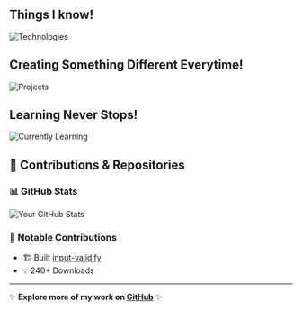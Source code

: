 ## Things I know!
![Technologies](https://github-readme-tech-stack.vercel.app/api/cards?title=What+do+I+Know%3F&lineCount=4&bg=%230D1117&badge=%23161B22&border=%2321262D&titleColor=%2358A6FF&line1=React%2CReact%2C0d3bd9%3BJavascript%2CJavaScript%2Ce8d70f%3BNode+JS%2CNode+JS%2C036822%3B&line2=Next+JS%2CNext+JS%2Cead1d1%3BTypescript%2CTypescript%2C041cd5%3BMongo+DB%2CMongo+DB%2C0d6000%3B&line3=Strapi+5%2CStrapi+5%2C361ab0%3BTailwind%2CTailwind+CSS%2C0f7d7c%3BGraphQL%2CGraphQL%2Cdf1ba9%3BRedux%2CRedux%2C6011bf%3B&line4=ShadCN%2CShadCN%2C000000%3BClerk%2CClerk%2C000000%3B)


## Creating Something Different Everytime!
![Projects](https://github-readme-tech-stack.vercel.app/api/cards?title=Projects&lineCount=3&theme=dracula&bg=%23282A36&badge=%23343746&border=%23343746&titleColor=%23BD93F9&line1=supabase%2CFood+review+platform%2C16e16c%3Breact%2CUFR+Insights%2C1362e4%3B&line2=react%2CObject+%26+Text+Detection%2Cec24cc%3Bnextjs%2Czed+ai%2Cffffff%3B&line3=npm%2Cinput-validify%2Cfa2e2e%3B)



## Learning Never Stops!
![Currently Learning](https://github-readme-tech-stack.vercel.app/api/cards?title=Currently+Learning&lineCount=2&bg=%230D1117&badge=%23161B22&border=%2321262D&titleColor=%2358A6FF&line1=python%2CPYTHON%2Ce17616%3Bdjango%2CDJANGO%2Cd77b27%3Bpytorch%2CAI%2FML%2Cec8920%3B&line2=devops%2CDEVOPS%2Cef9412%3Bfirebase%2CFIREBASE%2Cdd6210%3Bcloudfare%2CCLOUDFARE%2Cef6900%3B)

## 🚀 Contributions & Repositories

### 📊 GitHub Stats  
![Your GitHub Stats](https://github-readme-stats.vercel.app/api?username=AliAbdullah0&show_icons=true&theme=tokyonight&count_private=true)

### 📌 Notable Contributions  
- 🏗 Built [input-validify](https://github.com/AliAbdullah0/npm-package-validify)
- 💡 240+ Downloads 
---

✨ **Explore more of my work on [GitHub](https://github.com/AliAbdullah0)** ✨
